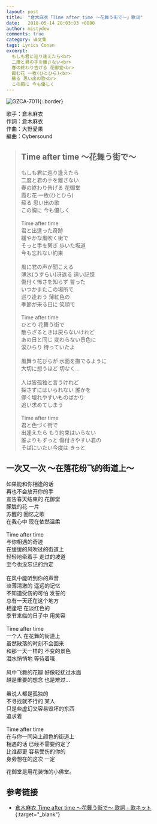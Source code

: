```yaml
---
layout: post
title:  "倉木麻衣「Time after time 〜花舞う街で〜」歌词"
date:   2018-05-14 20:03:03 +0800
author: mistydew
comments: true
category: 译文集
tags: Lyrics Conan
excerpt:
  もしも君に巡り逢えたら<br>
  二度と君の手を離さない<br>
  春の終わり告げる 花御堂<br>
  霞む花 一枚(ひとひら)<br>
  蘇る 思い出の歌<br>
  この胸に 今も優しく
---
```

![GZCA-7011](https://www.generasia.com/w/images/c/c1/Kuraki_Mai_-_Time_after_time_~Hana_Mau_Machi_de~.jpg){:.border}

歌手：倉木麻衣<br>
作詞：倉木麻衣<br>
作曲：大野愛果<br>
編曲：Cybersound

<blockquote class="original">
  <h2>Time after time 〜花舞う街で〜</h2>
  <p>
    もしも君に巡り逢えたら<br>
    二度と君の手を離さない<br>
    春の終わり告げる 花御堂<br>
    霞む花 一枚(ひとひら)<br>
    蘇る 思い出の歌<br>
    この胸に 今も優しく<br>
    <br>
    Time after time<br>
    君と出逢った奇跡<br>
    緩やかな風吹く街で<br>
    そっと手を繋ぎ 歩いた坂道<br>
    今も忘れない約束<br>
    <br>
    風に君の声が聞こえる<br>
    薄氷(うすらい)冴返る 遠い記憶<br>
    傷付く怖さを知らず 誓った<br>
    いつかまたこの場所で<br>
    巡り逢おう 薄紅色の<br>
    季節が来る日に 笑顔で<br>
    <br>
    Time after time<br>
    ひとり 花舞う街で<br>
    散らざるときは戻らないけれど<br>
    あの日と同じ 変わらない景色に<br>
    涙ひらり 待っていたよ<br>
    <br>
    風舞う花びらが 水面を撫でるように<br>
    大切に想うほど 切なく…<br>
    <br>
    人は皆孤独と言うけれど<br>
    探さずにはいられない 誰かを<br>
    儚く壊れやすいものばかり<br>
    追い求めてしまう<br>
    <br>
    Time after time<br>
    君と色づく街で<br>
    出逢えたら もう約束はいらない<br>
    誰よりもずっと 傷付きやすい君の<br>
    そばにいたい今度は きっと
  </p>
</blockquote>

<div class="translation">
  <h2>一次又一次 ～在落花纷飞的街道上～</h2>
  <p>
    如果能和你相逢的话<br>
    再也不会放开你的手<br>
    宣告春天结束的 花御堂<br>
    朦胧的花 一片<br>
    苏醒的 回忆之歌<br>
    在我心中 现在依然温柔<br>
    <br>
    Time after time<br>
    与你相遇的奇迹<br>
    在缓缓的风吹过的街道上<br>
    轻轻地牵着手 走过的坡道<br>
    至今也没忘记的约定<br>
    <br>
    在风中能听到你的声音<br>
    淡薄清澈的 遥远的记忆<br>
    不知道受伤的可怕 发誓的<br>
    总有一天还在这个地方<br>
    相逢吧 在淡红色的<br>
    季节来临的日子中 用笑容<br>
    <br>
    Time after time<br>
    一个人 在花舞的街道上<br>
    虽然散落的时刻不会回来<br>
    和那一天一样的 不变的景色<br>
    泪水悄悄地 等待着哦<br>
    <br>
    风中飞舞的花瓣 好像轻抚过水面<br>
    越是重要的想念 也是难过…<br>
    <br>
    虽说人都是孤独的<br>
    不寻找就不行的 某人<br>
    只是些虚幻又容易毁坏的东西<br>
    追求着<br>
    <br>
    Time after time<br>
    在与你一同染上颜色的街道上<br>
    相遇的话 已经不需要约定了<br>
    比谁都更 容易受伤的你的<br>
    身旁想在的这次 一定
  </p>
</div>

花御堂是用花装饰的小佛堂。

## 参考链接

* [倉木麻衣 Time after time 〜花舞う街で〜 歌詞 - 歌ネット](https://www.uta-net.com/song/16899/){:target="_blank"}
